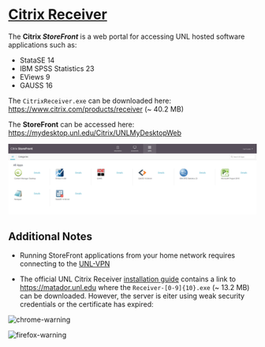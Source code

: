 # [Citrix Receiver](https://en.wikipedia.org/wiki/Citrix_Receiver)

The **Citrix *StoreFront*** is a web portal for accessing UNL hosted software applications such as:

* StataSE 14
* IBM SPSS Statistics 23
* EViews 9
* GAUSS 16

The `CitrixReceiver.exe` can be downloaded here: https://www.citrix.com/products/receiver (~ 40.2 MB)

The **StoreFront** can be accessed here: https://mydesktop.unl.edu/Citrix/UNLMyDesktopWeb

![store-front](https://github.com/Infinite-Actuary/Citrix-Receiver/blob/master/images/StoreFront.PNG)

## Additional Notes 

* Running StoreFront applications from your home network requires connecting to the [UNL-VPN](https://github.com/Infinite-Actuary/UNL-VPN)

* The official UNL Citrix Receiver [installation guide](https://cba.unl.edu/it-services/tutorials/documents/CitrixReceiverInstallation.pdf) contains a link to https://matador.unl.edu where the `Receiver-[0-9]{10}.exe` (~ 13.2 MB) can be downloaded. However, the server is eiter using weak security credentials or the certificate has expired:

![chrome-warning]()

![firefox-warning]()
